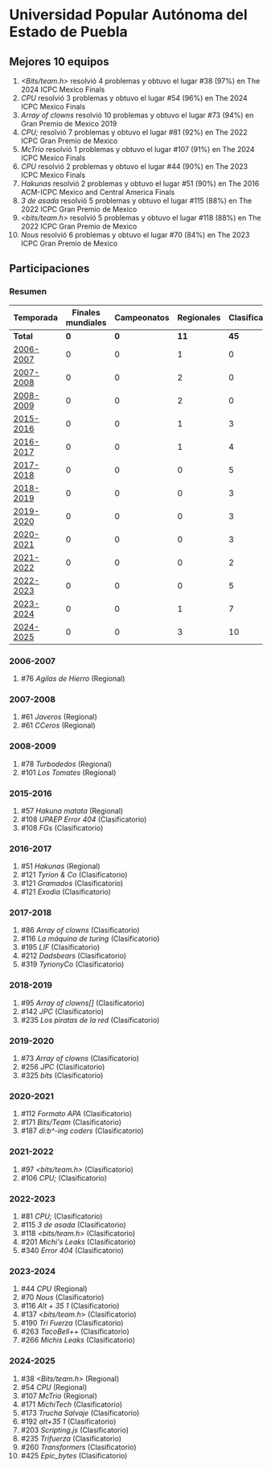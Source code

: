---
---

# Universidad Popular Autónoma del Estado de Puebla

## Mejores 10 equipos

1. _<Bits/team.h>_ resolvió 4 problemas y obtuvo el lugar #38 (97%) en The 2024 ICPC Mexico Finals
1. _CPU_ resolvió 3 problemas y obtuvo el lugar #54 (96%) en The 2024 ICPC Mexico Finals
1. _Array of clowns_ resolvió 10 problemas y obtuvo el lugar #73 (94%) en Gran Premio de Mexico 2019
1. _CPU;_ resolvió 7 problemas y obtuvo el lugar #81 (92%) en The 2022 ICPC Gran Premio de Mexico
1. _McTrio_ resolvió 1 problemas y obtuvo el lugar #107 (91%) en The 2024 ICPC Mexico Finals
1. _CPU_ resolvió 2 problemas y obtuvo el lugar #44 (90%) en The 2023 ICPC Mexico Finals
1. _Hakunas_ resolvió 2 problemas y obtuvo el lugar #51 (90%) en The 2016 ACM-ICPC Mexico and Central America Finals
1. _3 de asada_ resolvió 5 problemas y obtuvo el lugar #115 (88%) en The 2022 ICPC Gran Premio de Mexico
1. _<bits/team.h>_ resolvió 5 problemas y obtuvo el lugar #118 (88%) en The 2022 ICPC Gran Premio de Mexico
1. _Nous_ resolvió 6 problemas y obtuvo el lugar #70 (84%) en The 2023 ICPC Gran Premio de Mexico

## Participaciones

### Resumen

| Temporada | Finales mundiales | Campeonatos | Regionales | Clasificatorios | Equipos |
| --- | --- | --- | --- | --- | --- |
| **Total** | **0** | **0** | **11** | **45** | **50** |
| [2006-2007](#2006-2007) | 0 | 0 | 1 | 0 | 1 |
| [2007-2008](#2007-2008) | 0 | 0 | 2 | 0 | 2 |
| [2008-2009](#2008-2009) | 0 | 0 | 2 | 0 | 2 |
| [2015-2016](#2015-2016) | 0 | 0 | 1 | 3 | 3 |
| [2016-2017](#2016-2017) | 0 | 0 | 1 | 4 | 4 |
| [2017-2018](#2017-2018) | 0 | 0 | 0 | 5 | 5 |
| [2018-2019](#2018-2019) | 0 | 0 | 0 | 3 | 3 |
| [2019-2020](#2019-2020) | 0 | 0 | 0 | 3 | 3 |
| [2020-2021](#2020-2021) | 0 | 0 | 0 | 3 | 3 |
| [2021-2022](#2021-2022) | 0 | 0 | 0 | 2 | 2 |
| [2022-2023](#2022-2023) | 0 | 0 | 0 | 5 | 5 |
| [2023-2024](#2023-2024) | 0 | 0 | 1 | 7 | 7 |
| [2024-2025](#2024-2025) | 0 | 0 | 3 | 10 | 10 |

### 2006-2007

1. #76 _Agilas de Hierro_ (Regional)

### 2007-2008

1. #61 _Javeros_ (Regional)
1. #61 _CCeros_ (Regional)

### 2008-2009

1. #78 _Turbodedos_ (Regional)
1. #101 _Los Tomates_ (Regional)

### 2015-2016

1. #57 _Hakuna matata_ (Regional)
1. #108 _UPAEP Error 404_ (Clasificatorio)
1. #108 _FGs_ (Clasificatorio)

### 2016-2017

1. #51 _Hakunas_ (Regional)
1. #121 _Tyrion & Co_ (Clasificatorio)
1. #121 _Gramados_ (Clasificatorio)
1. #121 _Exodia_ (Clasificatorio)

### 2017-2018

1. #86 _Array of clowns_ (Clasificatorio)
1. #116 _La máquina de turing_ (Clasificatorio)
1. #195 _LIF_ (Clasificatorio)
1. #212 _Dadsbears_ (Clasificatorio)
1. #319 _TyrionyCo_ (Clasificatorio)

### 2018-2019

1. #95 _Array of clowns[]_ (Clasificatorio)
1. #142 _JPC_ (Clasificatorio)
1. #235 _Los piratas de la red_ (Clasificatorio)

### 2019-2020

1. #73 _Array of clowns_ (Clasificatorio)
1. #256 _JPC_ (Clasificatorio)
1. #325 _bits_ (Clasificatorio)

### 2020-2021

1. #112 _Formato APA_ (Clasificatorio)
1. #171 _Bits/Team_ (Clasificatorio)
1. #187 _di:b^-ing coders_ (Clasificatorio)

### 2021-2022

1. #97 _<bits/team.h>_ (Clasificatorio)
1. #106 _CPU;_ (Clasificatorio)

### 2022-2023

1. #81 _CPU;_ (Clasificatorio)
1. #115 _3 de asada_ (Clasificatorio)
1. #118 _<bits/team.h>_ (Clasificatorio)
1. #201 _Michi's Leaks_ (Clasificatorio)
1. #340 _Error 404_ (Clasificatorio)

### 2023-2024

1. #44 _CPU_ (Regional)
1. #70 _Nous_ (Clasificatorio)
1. #116 _Alt + 35 1_ (Clasificatorio)
1. #137 _<bits/team.h>_ (Clasificatorio)
1. #190 _Tri Fuerza_ (Clasificatorio)
1. #263 _TacoBell++_ (Clasificatorio)
1. #266 _Michis Leaks_ (Clasificatorio)

### 2024-2025

1. #38 _<Bits/team.h>_ (Regional)
1. #54 _CPU_ (Regional)
1. #107 _McTrio_ (Regional)
1. #171 _MichiTech_ (Clasificatorio)
1. #173 _Trucha Salvaje_ (Clasificatorio)
1. #192 _alt+35 1_ (Clasificatorio)
1. #203 _Scripting.js_ (Clasificatorio)
1. #235 _Trifuerza_ (Clasificatorio)
1. #260 _Transformers_ (Clasificatorio)
1. #425 _Epic_bytes_ (Clasificatorio)



